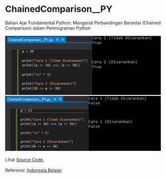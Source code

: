 # ChainedComparison__PY
Bahan Ajar Fundamental Python: Mengenal Perbandingan Berantai (Chained Comparison) dalam Pemrograman Python<br><br>
<img src="https://github.com/RizkyKhapidsyah/ChainedComparison__PY/blob/master/results/001.PNG"><br>
<img src="https://github.com/RizkyKhapidsyah/ChainedComparison__PY/blob/master/results/002.PNG"><br><br>
Lihat <a href="https://github.com/RizkyKhapidsyah/ChainedComparison__PY/blob/master/ChainedComparison__PY.py">Source Code.</a><br><br>
Referensi: <a href="https://www.youtube.com/channel/UCQ4Jo2IJeyRGzZBvjaaLzrw"> Indonesia Belajar </a> 
